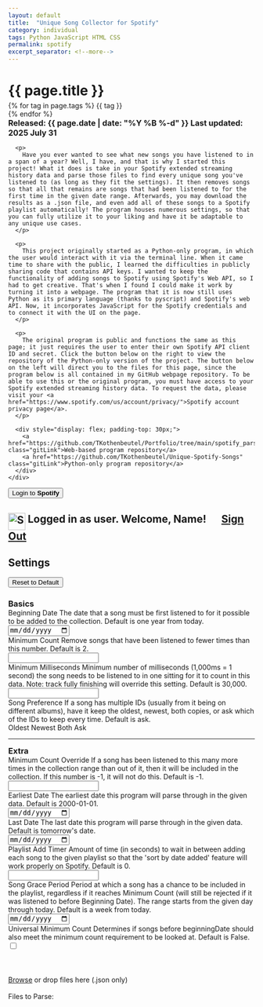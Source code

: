 ```yaml
---
layout: default
title:  "Unique Song Collector for Spotify"
category: individual
tags: Python JavaScript HTML CSS
permalink: spotify
excerpt_separator: <!--more-->
---
```


<html lang="en">
  <head>
    <script src="/Portfolio/mini-coi.js" scope="./"></script>
    <!-- Recommended meta tags -->
    <meta charset="UTF-8">
    <meta name="viewport" content="width=device-width,initial-scale=1.0">
    <!-- PyScript CSS -->
    <link rel="stylesheet" href="https://pyscript.net/releases/2025.5.1/core.css">
    <!--CSS-->
    <link rel="stylesheet" href="/Portfolio/stylesheets/posts.css">
    <link rel="stylesheet" href="/Portfolio/stylesheets/posts/spotify_parse.css">
    <!-- This script tag bootstraps PyScript -->
    <script type="module" src="https://pyscript.net/releases/2025.5.1/core.js"></script>
    <!-- Javascript -->
    <script src="/Portfolio/spotify_parsing/JS/spotifyAPI.js" type="module"></script>
    <script src="/Portfolio/spotify_parsing/JS/spotifyAccountRetreiver.js" type="module"></script>
    <script src="/Portfolio/spotify_parsing/JS/settings.js" type="module"></script>
    <script src="/Portfolio/spotify_parsing/JS/fileReader.js" type="module"></script>
  </head>
  <body>
    <!--Post intro-->
    <div class="section" style="background-color: var(--color-med);">
      <h1 style="margin-bottom: 5px;">{{ page.title }}</h1>
      <div class="tags">
        {% for tag in page.tags %}
          <span class="tag">{{ tag }}</span>
          <div style="width: 10px;"></div>
        {% endfor %}
      </div>
      <div class="tags"> <!--Dates-->
        <span style="font-size: 12pt; font-weight: bold;">Released: {{ page.date | date: "%Y %B %-d" }}</span>
        <span style="flex: 1; font-size: 12pt; text-align: right; font-weight: bold;">Last updated: 2025 July 31</span>
      </div>

      <p>
        Have you ever wanted to see what new songs you have listened to in a span of a year? Well, I have, and that is why I started this project! What it does is take in your Spotify extended streaming history data and parse those files to find every unique song you've listened to (as long as they fit the settings). It then removes songs so that all that remains are songs that had been listened to for the first time in the given date range. Afterwards, you may download the results as a .json file, and even add all of these songs to a Spotify playlist automatically! The program houses numerous settings, so that you can fully utilize it to your liking and have it be adaptable to any unique use cases.
      </p>

      <p>
        This project originally started as a Python-only program, in which the user would interact with it via the terminal line. When it came time to share with the public, I learned the difficulties in publicly sharing code that contains API keys. I wanted to keep the functionality of adding songs to Spotify using Spotify's Web API, so I had to get creative. That's when I found I could make it work by turning it into a webpage. The program that it is now still uses Python as its primary language (thanks to pyscript) and Spotify's web API. Now, it incorporates JavaScript for the Spotify credentials and to connect it with the UI on the page.
      </p>

      <p>
        The original program is public and functions the same as this page; it just requires the user to enter their own Spotify API client ID and secret. Click the button below on the right to view the repository of the Python-only version of the project. The button below on the left will direct you to the files for this page, since the program below is all contained in my GitHub webpage repository. To be able to use this or the original program, you must have access to your Spotify extended streaming history data. To request the data, please visit your <a href="https://www.spotify.com/us/account/privacy/">Spotify account privacy page</a>.
      </p>

      <div style="display: flex; padding-top: 30px;">
        <a href="https://github.com/TKothenbeutel/Portfolio/tree/main/spotify_parsing" class="gitLink">Web-based program repository</a>
        <a href="https://github.com/TKothenbeutel/Unique-Spotify-Songs" class="gitLink">Python-only program repository</a>
      </div>
    </div>

  <!--Contents-->
  <div id="container">
    <!--Sign in to Spotify-->
    <button id="spotifySignIn">Login to <b>Spotify</b></button>
    <h2 id="loggedInText">
      <img src="/Portfolio/images/icons/Spotify_parsing/spotifyIcon.png" alt="Spotify Logo" style="width:35px; vertical-align:top;">
      Logged in as <span id="spotifyId">user</span>. Welcome, <span id="displayName">Name</span>!
      &emsp; <a id="signOutButton" href="#spotifySignIn">Sign Out</a>
    </h2>
    <!--Settings-->
    <div id="settingsContainer">
      <div style="position:relative;">
        <h2>Settings</h2>
        <button id="resetSettings">Reset to Default</button>
      </div>
      <h3 style="margin-bottom:0;">Basics</h3>
      <div id="basicSettings">
        <div><div class="tooltip tooltipFirst">Beginning Date
          <span class="tooltiptext">The date that a song must be first listened to for it possible to be added to the collection. Default is one year from today.</span>
          </div> 
          <input required type="date" id="beginningDate">
        </div>
        <div><div class="tooltip">Minimum Count
          <span class="tooltiptext">Remove songs that have been listened to fewer times than this number. Default is 2.</span>
          </div> 
          <input required type="number" id="minCount" min=0>
        </div>
        <div><div class="tooltip">Minimum Milliseconds
          <span class="tooltiptext">Minimum number of milliseconds (1,000ms = 1 second) the song needs to be listened to in one sitting for it to count in this data. Note: track fully finishing will override this setting. Default is 30,000.</span>
          </div> 
          <input required type="number" id="minMS" min=0>
        </div>
        <div style="align-items:center;"><div class="tooltip tooltipLast">Song Preference
          <span class="tooltiptext">If a song has multiple IDs (usually from it being on different albums), have it keep the oldest, newest, both copies, or ask which of the IDs to keep every time. Default is ask.</span>
          </div> 
          <div id="songPreference">
            <input type="radio" name="songPref" id="oldest" value="oldest" hidden>
            <label for="oldest">Oldest</label>
            <input type="radio" name="songPref" id="newest" value="newest" hidden>
            <label for="newest">Newest</label>
            <input type="radio" name="songPref" id="both" value="both" hidden>
            <label for="both">Both</label>
            <input type="radio" name="songPref" id="ask" value="ask" hidden>
            <label for="ask">Ask</label>
          </div>
        </div>
      </div>
      <hr>
      <h3 style="margin-top:0; margin-bottom:0;">Extra</h3>
      <div id="extraSettings">
        <div><div class="tooltip tooltipFirst">Minimum Count Override
          <span class="tooltiptext">If a song has been listened to this many more times in the collection range than out of it, then it will be included in the collection. If this number is -1, it will not do this. Default is -1.</span>
          </div> 
          <input required type="number" id="minCountOverride" min="-1">
        </div>
        <div><div class="tooltip tooltipFirst">Earliest Date
          <span class="tooltiptext">The earliest date this program will parse through in the given data. Default is 2000-01-01.</span>
          </div> 
          <input required type="date" id="earliestDate">
        </div>
        <div><div class="tooltip">Last Date
          <span class="tooltiptext">The last date this program will parse through in the given data. Default is tomorrow's date.</span>
          </div> 
          <input required type="date" id="lastDate">
        </div>
        <div><div class="tooltip">Playlist Add Timer
          <span class="tooltiptext">Amount of time (in seconds) to wait in between adding each song to the given playlist so that the 'sort by date added' feature will work properly on Spotify. Default is 0.</span>
          </div> 
          <input required type="number" id="playlistAddTimer" min="0" step="0.01">
        </div>
        <div><div class="tooltip tooltipLast">Song Grace Period
          <span class="tooltiptext">Period at which a song has a chance to be included in the playlist, regardless if it reaches Minimum Count (will still be rejected if it was listened to before Beginning Date). The range starts from the given day through today. Default is a week from today.</span>
          </div> 
          <input required type="date" id="songGracePeriod">
        </div>
        <div><div class="tooltip tooltipLast">Universal Minimum Count
          <span class="tooltiptext">Determines if songs before beginningDate should also meet the minimum count requirement to be looked at. Default is False.</span>
          </div> 
          <input type="checkbox" id="universalMinCount" min=0>
        </div>
      </div>
    </div>
    <br><br>
    <!--Song choice-->
    <div id="dupSongChoice" style="display:none;">
      <div id="song1">
          <img id="song1Cover" crossorigin="anonymous">
          <p>Album: <span id="song1Album" class="dupInfo">ALBUM</span></p>
          <p>First Listened: <span id="song1First" class="dupInfo">TIMESTAMP</span></p>
          <p>Listen Count: <span id="song1Count" class="dupInfo">NUMBER</span></p>
      </div>
      <div id="songInfo">
          <div id="dupSongName" class="dupInfo">SONG</div>
          <div>by: <span id="dupSongArtist" class="dupInfo">ARTIST</span></div>
          <div style="height:16pt;"></div>
          <div id="dupSongBottom">
            <button id="dupSongBoth">Both</button>
            <div style="display: flex; flex-direction: row; align-items: center;"><div class="tooltip">Keep Older Timestamp?
              <span class="tooltiptext">When checked: regardless if you choose the left or right option, the timestamp on the left will be preserved, to better show the first time you heard this song.</span>
              </div>
              <input type="checkbox" id="olderTSKeep" checked="" style="margin-left: 8pt;">
            </div>
          </div>
      </div>
      <div id="song2">
          <img id="song2Cover" crossorigin="anonymous">
          <p>Album: <span id="song2Album" class="dupInfo">ALBUM</span></p>
          <p>First Listened: <span id="song2First" class="dupInfo">TIMESTAMP</span></p>
          <p>Listen Count: <span id="song2Count" class="dupInfo">NUMBER</span></p>
      </div>
    </div>
    <!--Terminal--
    <script id="pyTerminal" src="/Portfolio/spotify_parsing/test.py" type="py" config="/spotify_parsing/pyscript.toml" worker async terminal></script>
    <---->
    <script src="/Portfolio/spotify_parsing/main.py" type="py" config="/Portfolio/spotify_parsing/pyscript.toml" worker terminal></script>
    <!---->
    <!--Results-->
    <a id="resultsDownload" download="newFileName" style="display:none;">Download Results</a>
    <!--File upload-->
    <input type="file" accept=".json" id="dataUpload" hidden multiple><br>
    <label for="dataUpload" id="fileBox"><u>Browse</u>&nbsp;or drop files here (.json only)</label><br>
    <!--File upload notification block-->
    <div id="filesContainer">
      <div class="fileImported" hidden>
        <img class="trashButton" src="/Portfolio/images/icons/Spotify_parsing/trashCanIcon.svg" alt="Remove file?" style="width:12pt; vertical-align:top;">
        <p style="display:inline;">Imported _file_</p>
      </div>
      <!--Containers for files-->
      <div id="forceRemoveFiles" hidden>
        <label>Force Remove Files:</label>
      </div>
      <div id="forceAddFiles" hidden>
        <br>
        <label>Force Add Files:</label>
      </div>
      <div id="parsingFiles">
        <br>
        <label>Files to Parse:</label>
      </div>
    </div>
    <br><br>
  </div></body>
</html>


